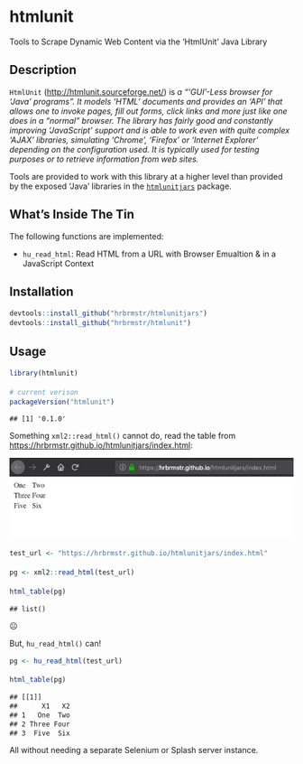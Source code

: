 
# htmlunit

Tools to Scrape Dynamic Web Content via the ‘HtmlUnit’ Java Library

## Description

`HtmlUnit` (<http://htmlunit.sourceforge.net/>) is *a “‘GUI’-Less
browser for ‘Java’ programs”. It models ‘HTML’ documents and provides an
‘API’ that allows one to invoke pages, fill out forms, click links and
more just like one does in a “normal” browser. The library has fairly
good and constantly improving ‘JavaScript’ support and is able to work
even with quite complex ‘AJAX’ libraries, simulating ‘Chrome’, ‘Firefox’
or ‘Internet Explorer’ depending on the configuration used. It is
typically used for testing purposes or to retrieve information from web
sites.*

Tools are provided to work with this library at a higher level than
provided by the exposed ‘Java’ libraries in the
[`htmlunitjars`](https://gitlab.com/hrbrmstr/htmlunitjars) package.

## What’s Inside The Tin

The following functions are implemented:

  - `hu_read_html`: Read HTML from a URL with Browser Emualtion & in a
    JavaScript Context

## Installation

``` r
devtools::install_github("hrbrmstr/htmlunitjars")
devtools::install_github("hrbrmstr/htmlunit")
```

## Usage

``` r
library(htmlunit)

# current verison
packageVersion("htmlunit")
```

    ## [1] '0.1.0'

Something `xml2::read_html()` cannot do, read the table from
<https://hrbrmstr.github.io/htmlunitjars/index.html>:

![](man/figures/test-url-table.png)

``` r
test_url <- "https://hrbrmstr.github.io/htmlunitjars/index.html"

pg <- xml2::read_html(test_url)

html_table(pg)
```

    ## list()

☹️

But, `hu_read_html()` can\!

``` r
pg <- hu_read_html(test_url)

html_table(pg)
```

    ## [[1]]
    ##      X1   X2
    ## 1   One  Two
    ## 2 Three Four
    ## 3  Five  Six

All without needing a separate Selenium or Splash server instance.
